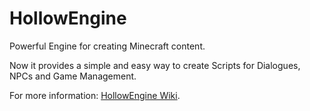 # HollowEngine

Powerful Engine for creating Minecraft content.

Now it provides a simple and easy way to create Scripts for Dialogues, NPCs and Game Management.

For more information: [HollowEngine Wiki](https://0mods.team/category/hollowengine).
